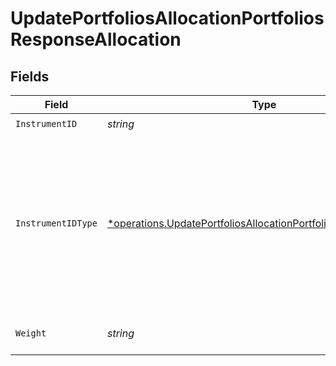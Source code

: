 # UpdatePortfoliosAllocationPortfoliosResponseAllocation


## Fields

| Field                                                                                                                                                      | Type                                                                                                                                                       | Required                                                                                                                                                   | Description                                                                                                                                                |
| ---------------------------------------------------------------------------------------------------------------------------------------------------------- | ---------------------------------------------------------------------------------------------------------------------------------------------------------- | ---------------------------------------------------------------------------------------------------------------------------------------------------------- | ---------------------------------------------------------------------------------------------------------------------------------------------------------- |
| `InstrumentID`                                                                                                                                             | *string*                                                                                                                                                   | :heavy_check_mark:                                                                                                                                         | N/A                                                                                                                                                        |
| `InstrumentIDType`                                                                                                                                         | [*operations.UpdatePortfoliosAllocationPortfoliosInstrumentIDType](../../../pkg/models/operations/updateportfoliosallocationportfoliosinstrumentidtype.md) | :heavy_minus_sign:                                                                                                                                         | The type of the ID used in the request.<br/>* ISIN - International Securities Identification Number<br/>* UPVEST - UPVEST's unique instrument identifier   |
| `Weight`                                                                                                                                                   | *string*                                                                                                                                                   | :heavy_check_mark:                                                                                                                                         | Instrument allocation weight                                                                                                                               |
